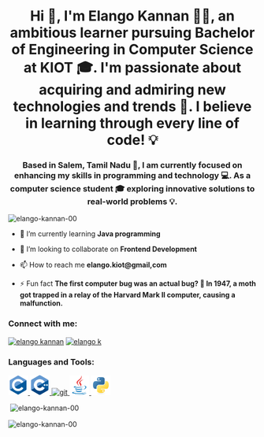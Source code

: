 <h1 align="center">Hi 👋, I'm Elango Kannan 👨‍💻, an ambitious learner pursuing Bachelor of Engineering in Computer Science at KIOT 🎓. I'm passionate about acquiring and admiring new technologies and trends 🚀. I believe in learning through every line of code! 💡</h1>
<h3 align="center">Based in Salem, Tamil Nadu 🌴, I am currently focused on enhancing my skills in programming and technology 💻. As a computer science student 🎓 exploring innovative solutions to real-world problems 💡.</h3>

<p align="left"> <img src="https://komarev.com/ghpvc/?username=elango-kannan-00&label=Profile%20views&color=0e75b6&style=flat" alt="elango-kannan-00" /> </p>

- 🌱 I’m currently learning **Java programming**

- 👯 I’m looking to collaborate on **Frontend Development**

- 📫 How to reach me **elango.kiot@gmail,com**

- ⚡ Fun fact **The first computer bug was an actual bug? 🐛 In 1947, a moth got trapped in a relay of the Harvard Mark II computer, causing a malfunction.**

<h3 align="left">Connect with me:</h3>
<p align="left">
<a href="https://linkedin.com/in/elango kannan" target="blank"><img align="center" src="https://raw.githubusercontent.com/rahuldkjain/github-profile-readme-generator/master/src/images/icons/Social/linked-in-alt.svg" alt="elango kannan" height="30" width="40" /></a>
<a href="https://www.hackerrank.com/elango k" target="blank"><img align="center" src="https://raw.githubusercontent.com/rahuldkjain/github-profile-readme-generator/master/src/images/icons/Social/hackerrank.svg" alt="elango k" height="30" width="40" /></a>
</p>

<h3 align="left">Languages and Tools:</h3>
<p align="left"> <a href="https://www.cprogramming.com/" target="_blank" rel="noreferrer"> <img src="https://raw.githubusercontent.com/devicons/devicon/master/icons/c/c-original.svg" alt="c" width="40" height="40"/> </a> <a href="https://www.w3schools.com/cpp/" target="_blank" rel="noreferrer"> <img src="https://raw.githubusercontent.com/devicons/devicon/master/icons/cplusplus/cplusplus-original.svg" alt="cplusplus" width="40" height="40"/> </a> <a href="https://git-scm.com/" target="_blank" rel="noreferrer"> <img src="https://www.vectorlogo.zone/logos/git-scm/git-scm-icon.svg" alt="git" width="40" height="40"/> </a> <a href="https://www.java.com" target="_blank" rel="noreferrer"> <img src="https://raw.githubusercontent.com/devicons/devicon/master/icons/java/java-original.svg" alt="java" width="40" height="40"/> </a> <a href="https://www.python.org" target="_blank" rel="noreferrer"> <img src="https://raw.githubusercontent.com/devicons/devicon/master/icons/python/python-original.svg" alt="python" width="40" height="40"/> </a> </p>

<p>&nbsp;<img align="center" src="https://github-readme-stats.vercel.app/api?username=elango-kannan-00&show_icons=true&locale=en" alt="elango-kannan-00" /></p>

<p><img align="center" src="https://github-readme-streak-stats.herokuapp.com/?user=elango-kannan-00&" alt="elango-kannan-00" /></p>

